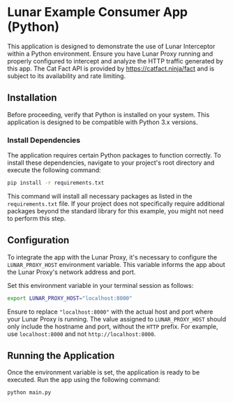 # Lunar Example Consumer App (Python)

This application is designed to demonstrate the use of Lunar Interceptor within a Python environment. Ensure you have Lunar Proxy running and properly configured to intercept and analyze the HTTP traffic generated by this app.
The Cat Fact API is provided by https://catfact.ninja/fact and is subject to its availability and rate limiting.

## Installation

Before proceeding, verify that Python is installed on your system. This application is designed to be compatible with Python 3.x versions.

### Install Dependencies

The application requires certain Python packages to function correctly. To install these dependencies, navigate to your project's root directory and execute the following command:

```bash
pip install -r requirements.txt
```

This command will install all necessary packages as listed in the `requirements.txt` file. If your project does not specifically require additional packages beyond the standard library for this example, you might not need to perform this step.

## Configuration

To integrate the app with the Lunar Proxy, it's necessary to configure the `LUNAR_PROXY_HOST` environment variable. This variable informs the app about the Lunar Proxy's network address and port.

Set this environment variable in your terminal session as follows:

```bash
export LUNAR_PROXY_HOST="localhost:8000"
```

Ensure to replace `"localhost:8000"` with the actual host and port where your Lunar Proxy is running. The value assigned to `LUNAR_PROXY_HOST` should only include the hostname and port, without the `HTTP` prefix. For example, use `localhost:8000` and not `http://localhost:8000`.

## Running the Application

Once the environment variable is set, the application is ready to be executed. Run the app using the following command:

```bash
python main.py
```
